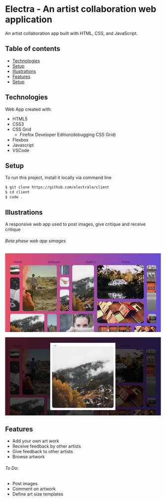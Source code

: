 # Electra - An artist collaboration web application

An artist collaboration app built with HTML, CSS, and JavaScript.

## Table of contents

- [Technologies](#technologies)
- [Setup](#setup)
- [Illustrations](#illustrations)
- [Features](#features)
- [Setup](#setup)

## Technologies

Web App created with:

- HTML5
- CSS3
- CSS Grid
  - Firefox Developer Edition(debugging CSS Grid)
- Flexbox
- Javascript
- VSCode

## Setup

To run this project, install it locally via command line

```
$ git clone https://github.com/electrala/client
$ cd client
$ code .
```

## Illustrations

A responsive web app used to post images, give critique and receive critique

###### Beta phase web app simages

![CSS Grid image](https://github.com/electrala/documentation/blob/master/Images/ElectraCSSGridTemplate.png)

![CSS Grid image - Modal](https://github.com/electrala/documentation/blob/master/Images/ElectraCritiquesModalTemplate.png)

## Features

- Add your own art work
- Receive feedback by other artists
- Give feedback to other artists
- Browse artwork

###### To Do:

- Post images
- Comment on artwork
- Define art size templates
